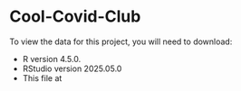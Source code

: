# Cool-Covid-Club

To view the data for this project, you will need to download:
 - R version 4.5.0.
 - RStudio version 2025.05.0
 - This file at 
